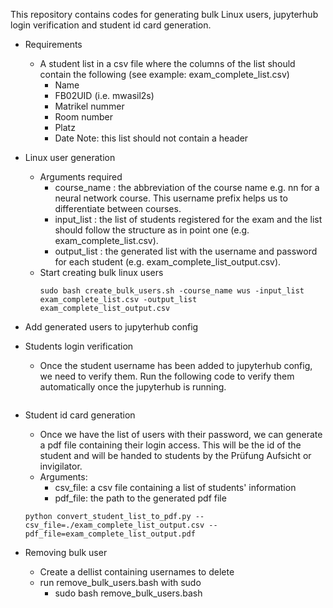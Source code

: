 This repository contains codes for generating bulk Linux users, jupyterhub login verification and student id card generation. </br>
* Requirements
  * A student list in a csv file where the columns of the list should contain the following (see example: exam_complete_list.csv)
    * Name
    * FB02UID (i.e. mwasil2s)
    * Matrikel nummer
    * Room number
    * Platz
    * Date
    Note: this list should not contain a header

* Linux user generation
  * Arguments required
    * course_name : the abbreviation of the course name e.g. nn for a neural network course. This username prefix helps us to differentiate between courses.
    * input_list : the list of students registered for the exam and the list should follow the structure as in point one (e.g. exam_complete_list.csv).
    * output_list : the generated list with the username and password for each student (e.g. exam_complete_list_output.csv).
  * Start creating bulk linux users
    ```
    sudo bash create_bulk_users.sh -course_name wus -input_list exam_complete_list.csv -output_list exam_complete_list_output.csv
    ```

* Add generated users to jupyterhub config
* Students login verification
  * Once the student username has been added to jupyterhub config, we need to verify them. Run the following code to verify them automatically once the jupyterhub is running.
  ```
  ```
* Student id card generation
  * Once we have the list of users with their password, we can generate a pdf file containing their login access. This will be the id of the student and will be handed to students by the Prüfung Aufsicht or invigilator.
  * Arguments:
    * csv_file: a csv file containing a list of students' information
    * pdf_file: the path to the generated pdf file
  ```
  python convert_student_list_to_pdf.py --csv_file=./exam_complete_list_output.csv --pdf_file=exam_complete_list_output.pdf
  ```
* Removing bulk user
  * Create a dellist containing usernames to delete
  * run remove_bulk_users.bash with sudo
    * sudo bash remove_bulk_users.bash
